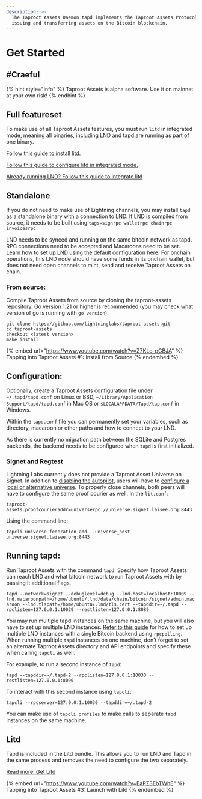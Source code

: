 ```yaml
---
description: >-
  The Taproot Assets Daemon tapd implements the Taproot Assets Protocol for
  issuing and transferring assets on the Bitcoin blockchain.
---
```


# Get Started

## #Craeful <a href="#docs-internal-guid-f9af6317-7fff-eeb2-2957-b358d3da86da" id="docs-internal-guid-f9af6317-7fff-eeb2-2957-b358d3da86da"></a>

{% hint style="info" %}
Taproot Assets is alpha software. Use it on mainnet at your own risk!
{% endhint %}

## Full featureset <a href="#docs-internal-guid-dfe5d706-7fff-fe20-2c99-ce4fa398fe31" id="docs-internal-guid-dfe5d706-7fff-fe20-2c99-ce4fa398fe31"></a>

To make use of all Taproot Assets features, you must run `litd` in integrated mode, meaning all binaries, including LND and tapd are running as part of one binary.

[Follow this guide to install litd.](../lightning-terminal/get-lit.md)

[Follow this guide to configure litd in integrated mode.](../lightning-terminal/run-litd.md)

[Already running LND? Follow this guide to integrate litd](../lightning-terminal/integrating-litd.md)

## Standalone <a href="#docs-internal-guid-24188b0f-7fff-cc1b-10da-87278749e8ce" id="docs-internal-guid-24188b0f-7fff-cc1b-10da-87278749e8ce"></a>

If you do not need to make use of Lightning channels, you may install `tapd` as a standalone binary with a connection to LND. If LND is compiled from source, it needs to be built using `tags=signrpc walletrpc chainrpc invoicesrpc`

LND needs to be synced and running on the same bitcoin network as tapd. RPC connections need to be accepted and Macaroons need to be set.[ Learn how to set up LND using the default configuration here](https://docs.lightning.engineering/lightning-network-tools/lnd/run-lnd). For onchain operations, this LND node should have some funds in its onchain wallet, but does not need open channels to mint, send and receive Taproot Assets on chain.

### From source: <a href="#docs-internal-guid-5879af55-7fff-021d-8347-7ef95cd98105" id="docs-internal-guid-5879af55-7fff-021d-8347-7ef95cd98105"></a>

Compile Taproot Assets from source by cloning the taproot-assets repository. [Go version 1.21](https://go.dev/dl/) or higher is recommended (you may check what version of go is running with `go version`).

`git clone https://github.com/lightninglabs/taproot-assets.git`\
`cd taproot-assets`\
`checkout <latest version>`\
`make install`

{% embed url="https://www.youtube.com/watch?v=Z7KLo-pGBJA" %}
Tapping into Taproot Assets #1: Install from Source
{% endembed %}

## Configuration: <a href="#docs-internal-guid-8aa3849c-7fff-4b8e-530a-a563b8d9d0b8" id="docs-internal-guid-8aa3849c-7fff-4b8e-530a-a563b8d9d0b8"></a>

Optionally, create a Taproot Assets configuration file under `~/.tapd/tapd.conf` on Linux or BSD, `~/Library/Application Support/tapd/tapd.conf` in Mac OS or `$LOCALAPPDATA/Tapd/tap.conf` in Windows.

Within the `tapd.conf` file you can permanently set your variables, such as directory, macaroon or other paths and how to connect to your LND.

As there is currently no migration path between the SQLite and Postgres backends, the backend needs to be configured when `tapd` is first initialized.

### Signet and Regtest

Lightning Labs currently does not provide a Taproot Asset Universe on Signet. In addition to [disabling the autopilot](../lightning-terminal/run-litd.md#docs-internal-guid-59891e79-7fff-362e-d160-3ba75a10db52), users will have to [configure a local or alternative universe](universes.md). To properly close channels, both peers will have to configure the same proof courier as well. In the `lit.conf`:

`taproot-assets.proofcourieraddr=universerpc://universe.signet.laisee.org:8443`

Using the command line:

`tapcli universe federation add --universe_host universe.signet.laisee.org:8443`

## Running tapd: <a href="#docs-internal-guid-ebf73e49-7fff-b5ed-44ff-b9b0953c6082" id="docs-internal-guid-ebf73e49-7fff-b5ed-44ff-b9b0953c6082"></a>

Run Taproot Assets with the command `tapd`. Specify how Taproot Assets can reach LND and what bitcoin network to run Taproot Assets with by passing it additional flags.

`tapd --network=signet --debuglevel=debug --lnd.host=localhost:10009 --lnd.macaroonpath=/home/ubuntu/.lnd/data/chain/bitcoin/signet/admin.macaroon --lnd.tlspath=/home/ubuntu/.lnd/tls.cert --tapddir=~/.tapd --rpclisten=127.0.0.1:10029 --restlisten=127.0.0.1:8089`

You may run multiple tapd instances on the same machine, but you will also have to set up multiple LND instances. [Refer to this guide](../lnd/run-lnd.md) for how to set up multiple LND instances with a single Bitcoin backend using `rpcpolling`. When running multiple `tapd` instances on one machine, don’t forget to set an alternate Taproot Assets directory and API endpoints and specify these when calling `tapcli` as well.

For example, to run a second instance of `tapd`:

`tapd --tapddir=~/.tapd-2 --rpclisten=127.0.0.1:10030 --restlisten=127.0.0.1:8090`

To interact with this second instance using `tapcli`:

`tapcli --rpcserver=127.0.0.1:10030 --tapddir=~/.tapd-2`

You can make use of `tapcli profiles` to make calls to separate `tapd` instances on the same machine.

## Litd

Tapd is included in the Litd bundle. This allows you to run LND and Tapd in the same process and removes the need to configure the two separately.

[Read more: Get Litd](../lightning-terminal/get-lit.md)

{% embed url="https://www.youtube.com/watch?v=EaPZ3EbTWhE" %}
Tapping into Taproot Assets #3: Launch with Litd
{% endembed %}
